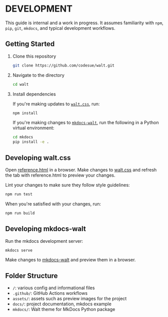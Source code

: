 # DEVELOPMENT

This guide is internal and a work in progress. It assumes familiarity with `npm`,
`pip`, `git`, `mkdocs`, and typical development workflows.

## Getting Started

1. Clone this repository

   ```sh
   git clone https://github.com/codesue/walt.git
   ```

2. Navigate to the directory

   ```sh
   cd walt
   ```

3. Install dependencies

   If you're making updates to [`walt.css`](https://github.com/codesue/walt/blob/main/walt.css), run:

   ```sh
   npm install
   ```

   If you're making changes to [`mkdocs-walt`](https://github.com/codesue/walt/blob/main/mkdocs),
   run the following in a Python virtual environment:

   ```sh
   cd mkdocs
   pip install -e .
   ```

## Developing walt.css

Open [reference.html](https://github.com/codesue/walt/blob/main/reference) in a browser.
Make changes to [walt.css](https://github.com/codesue/walt/blob/main/walt.css) and
refresh the tab with reference.html to preview your changes.

Lint your changes to make sure they follow style guidelines:

```sh
npm run test
```

When you're satisfied with your changes, run:

```sh
npm run build
```

## Developing mkdocs-walt

Run the mkdocs development server:

```sh
mkdocs serve
```

Make changes to [mkdocs-walt](https://github.com/codesue/walt/blob/main/mkdocs)
and preview them in a browser.

## Folder Structure

- `/`: various config and informational files
- `.github/`: GitHub Actions workflows
- `assets/`: assets such as preview images for the project
- `docs/`: project documentation, mkdocs example
- `mkdocs/`: Walt theme for MkDocs Python package
